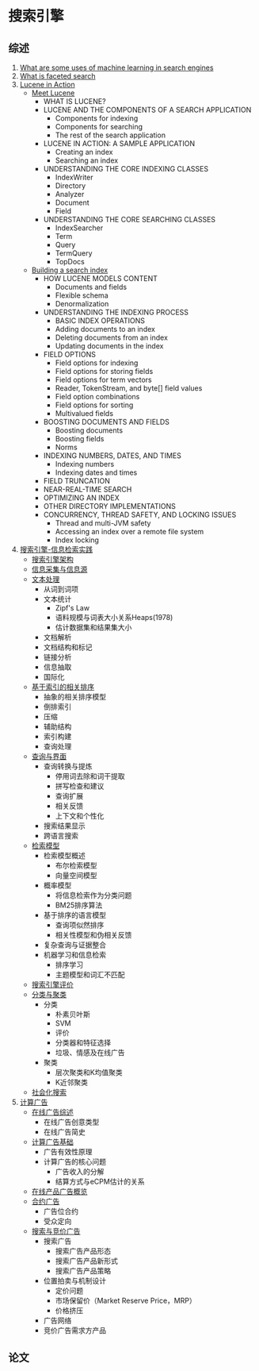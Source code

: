 # 搜索引擎
## 综述
1. [What are some uses of machine learning in search engines][63]
1. [What is faceted search][64]
1. [Lucene in Action](LuceneInAction)
    - [Meet Lucene](LuceneInAction/MeetLucene.md)
        - WHAT IS LUCENE?
        - LUCENE AND THE COMPONENTS OF A SEARCH APPLICATION
            - Components for indexing
            - Components for searching
            - The rest of the search application
        - LUCENE IN ACTION: A SAMPLE APPLICATION
            - Creating an index
            - Searching an index
        - UNDERSTANDING THE CORE INDEXING CLASSES
            - IndexWriter
            - Directory
            - Analyzer
            - Document
            - Field
        - UNDERSTANDING THE CORE SEARCHING CLASSES
            - IndexSearcher
            - Term
            - Query
            - TermQuery
            - TopDocs
    - [Building a search index](LuceneInAction/BuildingASearchIndex.md)
        - HOW LUCENE MODELS CONTENT
            - Documents and fields
            - Flexible schema
            - Denormalization
        - UNDERSTANDING THE INDEXING PROCESS
            - BASIC INDEX OPERATIONS
            - Adding documents to an index
            - Deleting documents from an index
            - Updating documents in the index
        - FIELD OPTIONS
            - Field options for indexing
            - Field options for storing fields
            - Field options for term vectors
            - Reader, TokenStream, and byte[] field values
            - Field option combinations
            - Field options for sorting
            - Multivalued fields
        - BOOSTING DOCUMENTS AND FIELDS
            - Boosting documents
            - Boosting fields
            - Norms
        - INDEXING NUMBERS, DATES, AND TIMES
            - Indexing numbers
            - Indexing dates and times
        - FIELD TRUNCATION
        - NEAR-REAL-TIME SEARCH
        - OPTIMIZING AN INDEX
        - OTHER DIRECTORY IMPLEMENTATIONS
        - CONCURRENCY, THREAD SAFETY, AND LOCKING ISSUES
            - Thread and multi-JVM safety
            - Accessing an index over a remote file system
            - Index locking
1. [搜索引擎-信息检索实践](search-engine)
    - [搜索引擎架构][1]
    - [信息采集与信息源][2]
    - [文本处理][3]
        - 从词到词项
        - 文本统计
            - Zipf's Law
            - 语料规模与词表大小关系Heaps(1978)
            - 估计数据集和结果集大小
        - 文档解析
        - 文档结构和标记
        - 链接分析
        - 信息抽取
        - 国际化
    - [基于索引的相关排序][4]
        - 抽象的相关排序模型
        - 倒排索引
        - 压缩
        - 辅助结构
        - 索引构建
        - 查询处理
    - [查询与界面][5]
        - 查询转换与提炼
            - 停用词去除和词干提取
            - 拼写检查和建议
            - 查询扩展
            - 相关反馈
            - 上下文和个性化
        - 搜索结果显示
        - 跨语言搜索
    - [检索模型][6]
        - 检索模型概述
            - 布尔检索模型
            - 向量空间模型
        - 概率模型
            - 将信息检索作为分类问题
            - BM25排序算法
        - 基于排序的语言模型
            - 查询项似然排序
            - 相关性模型和伪相关反馈
        - 复杂查询与证据整合
        - 机器学习和信息检索
            - 排序学习
            - 主题模型和词汇不匹配
    - [搜索引擎评价][7]
    - [分类与聚类][8]
        - 分类
            - 朴素贝叶斯
            - SVM
            - 评价
            - 分类器和特征选择
            - 垃圾、情感及在线广告
        - 聚类
            - 层次聚类和K均值聚类
            - K近邻聚类
    - [社会化搜索][9]
1. [计算广告](computational_ad)
    - [在线广告综述][1]
        - 在线广告创意类型
        - 在线广告简史
    - [计算广告基础][2]
        - 广告有效性原理
        - 计算广告的核心问题
            - 广告收入的分解
            - 结算方式与eCPM估计的关系
    - [在线产品广告概览][3]
    - [合约广告][4]
        - 广告位合约
        - 受众定向
    - [搜索与竞价广告][5]
        - 搜索广告
            - 搜索广告产品形态
            - 搜索广告产品新形式
            - 搜索广告产品策略
        - 位置拍卖与机制设计
            - 定价问题
            - 市场保留价（Market Reserve Price，MRP）
            - 价格挤压
        - 广告网络
        - 竞价广告需求方产品

## 论文



[63]: WhatAreSomeUsesOfMachineLearningInSearchEngines.md
[64]: WhatIsFacetedSearch.md


[1]: search-engine/archtecture.ipynb
[2]: search-engine/crawl.md
[3]: search-engine/handle_document.ipynb
[4]: search-engine/sort.ipynb
[5]: search-engine/query.ipynb
[6]: search-engine/search-model.ipynb
[7]: search-engine/evaluate.ipynb
[8]: search-engine/classification_clustering.ipynb
[9]: search-engine/social_search.ipynb

[11]: computational_ad/chap1.md
[12]: computational_ad/chap2.ipynb
[13]: computational_ad/chap3.md
[14]: computational_ad/chap4.md
[15]: computational_ad/chap5.ipynb
